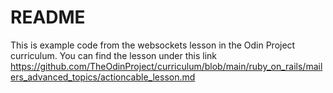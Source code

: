 # README

This is example code from the websockets lesson in the Odin Project curriculum. You can find the lesson under this link https://github.com/TheOdinProject/curriculum/blob/main/ruby_on_rails/mailers_advanced_topics/actioncable_lesson.md
